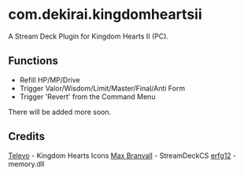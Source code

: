# com.dekirai.kingdomheartsii
 A Stream Deck Plugin for Kingdom Hearts II (PC).

## Functions
- Refill HP/MP/Drive
- Trigger Valor/Wisdom/Limit/Master/Final/Anti Form
- Trigger 'Revert' from the Command Menu

There will be added more soon.

## Credits
[Televo](https://github.com/Televo/kingdom-hearts-recollection) - Kingdom Hearts Icons
[Max Branvall](https://github.com/MaxBranvall/StreamDeckCS) - StreamDeckCS
[erfg12](https://github.com/erfg12/memory.dll) - memory.dll
